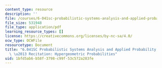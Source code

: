 ```yaml
---
content_type: resource
description: ''
file: /courses/6-041sc-probabilistic-systems-analysis-and-applied-probability-fall-2013/1bfd5ab6b58f3798c99f53c572a283fe_MIT6_041SCF13_Edit2_Take2_No13_Ch1_HypergeometicProbabilities.pdf
file_size: 531948
file_type: application/pdf
learning_resource_types: []
license: https://creativecommons.org/licenses/by-nc-sa/4.0/
ocw_type: OCWFile
resourcetype: Document
title: "6.041SC Probabilistic Systems Analysis and Applied Probability, Fall 2013Transcript\
  \ \u2013 Recitation: Hypergeometric Probabilities"
uid: 1bfd5ab6-b58f-3798-c99f-53c572a283fe
---
```

